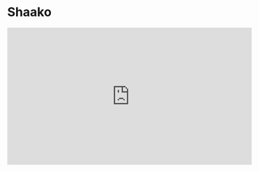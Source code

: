 # Shaako
<iframe width="560" height="315" src="https://www.youtube.com/embed/h7b0vDJqepY" title="YouTube video player" frameborder="0" allow="accelerometer; autoplay; clipboard-write; encrypted-media; gyroscope; picture-in-picture" allowfullscreen></iframe>
